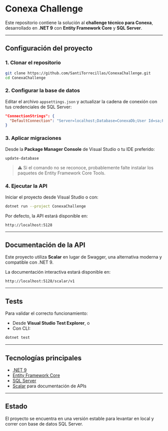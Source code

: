 # Conexa Challenge

Este repositorio contiene la solución al **challenge técnico para Conexa**, desarrollado en **.NET 9** con **Entity Framework Core** y **SQL Server**.

---

## Configuración del proyecto

### 1. Clonar el repositorio
```bash
git clone https://github.com/SantiTorrecillas/ConexaChallenge.git
cd ConexaChallenge
```

### 2. Configurar la base de datos
Editar el archivo `appsettings.json` y actualizar la cadena de conexión con tus credenciales de SQL Server:

```json
"ConnectionStrings": {
  "DefaultConnection": "Server=localhost;Database=ConexaDb;User Id=sa;Password=your_password;TrustServerCertificate=True;"
}
```

### 3. Aplicar migraciones
Desde la **Package Manager Console** de Visual Studio o tu IDE preferido:

```powershell
update-database
```

> ⚠️ Si el comando no se reconoce, probablemente falte instalar los paquetes de Entity Framework Core Tools.

### 4. Ejecutar la API
Iniciar el proyecto desde Visual Studio o con:

```bash
dotnet run --project ConexaChallenge
```

Por defecto, la API estará disponible en:
```
http://localhost:5128
```

---

## Documentación de la API

Este proyecto utiliza **Scalar** en lugar de Swagger, una alternativa moderna y compatible con .NET 9.

La documentación interactiva estará disponible en:
```
http://localhost:5128/scalar/v1
```

---

## Tests

Para validar el correcto funcionamiento:

- Desde **Visual Studio Test Explorer**, o  
- Con CLI:

```bash
dotnet test
```

---

##  Tecnologías principales

- [.NET 9](https://dotnet.microsoft.com/)  
- [Entity Framework Core](https://learn.microsoft.com/en-us/ef/core/)  
- [SQL Server](https://www.microsoft.com/sql-server)  
- [Scalar](https://scalar.com/) para documentación de APIs  

---

## Estado

El proyecto se encuentra en una versión estable para levantar en local y correr con base de datos SQL Server.
